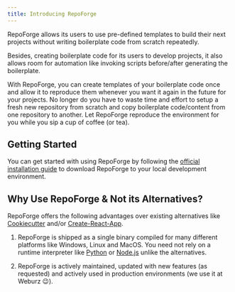```yaml
---
title: Introducing RepoForge
---
```


RepoForge allows its users to use pre-defined templates to build their next
projects without writing boilerplate code from scratch repeatedly.

Besides, creating boilerplate code for its users to develop projects, it also
allows room for automation like invoking scripts before/after generating the
boilerplate.

With RepoForge, you can create templates of your boilerplate code once and allow
it to reproduce them whenever you want it again in the future for your projects.
No longer do you have to waste time and effort to setup a fresh new repository
from scratch and copy boilerplate code/content from one repository to another.
Let RepoForge reproduce the environment for you while you sip a cup of coffee
(or tea).

## Getting Started

You can get started with using RepoForge by following the
[official installation guide](/repoforge/usage-guide/installation) to download
RepoForge to your local development environment.

## Why Use RepoForge & Not its Alternatives?

RepoForge offers the following advantages over existing alternatives like
[Cookiecutter](https://cookiecutter.readthedocs.io) and/or
[Create-React-App](https://create-react-app.dev).

1. RepoForge is shipped as a single binary compiled for many different platforms
   like Windows, Linux and MacOS. You need not rely on a runtime interpreter
   like [Python](https://www.python.org) or [Node.js](https://nodejs.org) unlike
   the alternatives.

2. RepoForge is actively maintained, updated with new features (as requested)
   and actively used in production environments (we use it at Weburz 😉).
